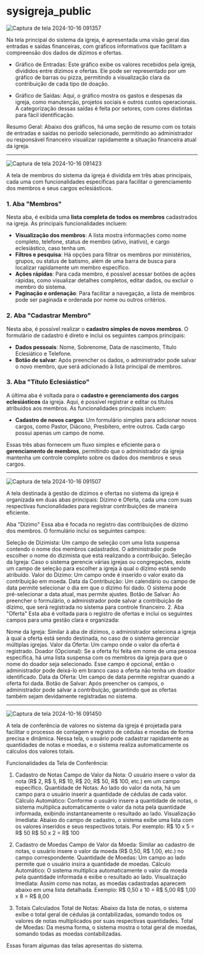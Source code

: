 # sysigreja_public


![Captura de tela 2024-10-16 091357](https://github.com/user-attachments/assets/5cf34a72-3739-4467-8972-1035fc2c06e9)

Na tela principal do sistema da igreja, é apresentada uma visão geral das entradas e saídas financeiras, com gráficos informativos que facilitam a compreensão dos dados de dízimos e ofertas.

- Gráfico de Entradas: Este gráfico exibe os valores recebidos pela igreja, divididos entre dízimos e ofertas. Ele pode ser representado por um gráfico de barras ou pizza, permitindo a visualização clara da contribuição de cada tipo de doação.

- Gráfico de Saídas: Aqui, o gráfico mostra os gastos e despesas da igreja, como manutenção, projetos sociais e outros custos operacionais. A categorização dessas saídas é feita por setores, com cores distintas para fácil identificação.

Resumo Geral: Abaixo dos gráficos, há uma seção de resumo com os totais de entradas e saídas no período selecionado, permitindo ao administrador ou responsável financeiro visualizar rapidamente a situação financeira atual da igreja.

------------------------------------------------------------------------------------------------------------------------------------------------------------------------------------------------------------------------


![Captura de tela 2024-10-16 091423](https://github.com/user-attachments/assets/9f6a91ab-f093-43a0-95cb-4ece19a4645c)

A tela de membros do sistema da igreja é dividida em três abas principais, cada uma com funcionalidades específicas para facilitar o gerenciamento dos membros e seus cargos eclesiásticos.

### 1. **Aba "Membros"**
Nesta aba, é exibida uma **lista completa de todos os membros** cadastrados na igreja. As principais funcionalidades incluem:
- **Visualização dos membros**: A lista mostra informações como nome completo, telefone, status de membro (ativo, inativo), e cargo eclesiástico, caso tenha um.
- **Filtros e pesquisa**: Há opções para filtrar os membros por ministérios, grupos, ou status de batismo, além de uma barra de busca para localizar rapidamente um membro específico.
- **Ações rápidas**: Para cada membro, é possível acessar botões de ações rápidas, como visualizar detalhes completos, editar dados, ou excluir o membro do sistema.
- **Paginação e ordenação**: Para facilitar a navegação, a lista de membros pode ser paginada e ordenada por nome ou outros critérios.

### 2. **Aba "Cadastrar Membro"**
Nesta aba, é possível realizar o **cadastro simples de novos membros**. O formulário de cadastro é direto e inclui os seguintes campos principais:
- **Dados pessoais**: Nome, Sobrenome, Data de nascimento, Título Eclesiático e Telefone.
- **Botão de salvar**: Após preencher os dados, o administrador pode salvar o novo membro, que será adicionado à lista principal de membros.

### 3. **Aba "Título Eclesiástico"**
A última aba é voltada para o **cadastro e gerenciamento dos cargos eclesiásticos** da igreja. Aqui, é possível registrar e editar os títulos atribuídos aos membros. As funcionalidades principais incluem:
- **Cadastro de novos cargos**: Um formulário simples para adicionar novos cargos, como Pastor, Diácono, Presbítero, entre outros. Cada cargo possui apenas um campo de nome.

Essas três abas fornecem um fluxo simples e eficiente para o **gerenciamento de membros**, permitindo que o administrador da igreja mantenha um controle completo sobre os dados dos membros e seus cargos.

------------------------------------------------------------------------------------------------------------------------------------------------------------------------------------------------------------------------


![Captura de tela 2024-10-16 091507](https://github.com/user-attachments/assets/33cfc042-0468-4b08-8858-367100a3d4da)

A tela destinada à gestão de dízimos e ofertas no sistema da igreja é organizada em duas abas principais: Dízimo e Oferta, cada uma com suas respectivas funcionalidades para registrar contribuições de maneira eficiente.

Aba "Dízimo"
Essa aba é focada no registro das contribuições de dízimo dos membros. O formulário inclui os seguintes campos:

Seleção de Dizimista: Um campo de seleção com uma lista suspensa contendo o nome dos membros cadastrados. O administrador pode escolher o nome do dizimista que está realizando a contribuição.
Seleção da Igreja: Caso o sistema gerencie várias igrejas ou congregações, existe um campo de seleção para escolher a igreja à qual o dízimo está sendo atribuído.
Valor do Dízimo: Um campo onde é inserido o valor exato da contribuição em moeda.
Data da Contribuição: Um calendário ou campo de data permite selecionar o dia em que o dízimo foi dado. O sistema pode pré-selecionar a data atual, mas permite ajustes.
Botão de Salvar: Ao preencher o formulário, o administrador pode salvar a contribuição de dízimo, que será registrada no sistema para controle financeiro.
2. Aba "Oferta"
Esta aba é voltada para o registro de ofertas e inclui os seguintes campos para uma gestão clara e organizada:

Nome da Igreja: Similar à aba de dízimos, o administrador seleciona a igreja à qual a oferta está sendo destinada, no caso de o sistema gerenciar múltiplas igrejas.
Valor da Oferta: Um campo onde o valor da oferta é registrado.
Doador (Opcional): Se a oferta foi feita em nome de uma pessoa específica, há uma lista suspensa com os membros da igreja para que o nome do doador seja selecionado. Esse campo é opcional, então o administrador pode deixá-lo em branco caso a oferta não tenha um doador identificado.
Data da Oferta: Um campo de data permite registrar quando a oferta foi dada.
Botão de Salvar: Após preencher os campos, o administrador pode salvar a contribuição, garantindo que as ofertas também sejam devidamente registradas no sistema.

------------------------------------------------------------------------------------------------------------------------------------------------------------------------------------------------------------------------


![Captura de tela 2024-10-16 091450](https://github.com/user-attachments/assets/319baf6a-4e84-4bc4-a26c-d3daf64cd4d1)

A tela de conferência de valores no sistema da igreja é projetada para facilitar o processo de contagem e registro de cédulas e moedas de forma precisa e dinâmica. Nessa tela, o usuário pode cadastrar rapidamente as quantidades de notas e moedas, e o sistema realiza automaticamente os cálculos dos valores totais.

Funcionalidades da Tela de Conferência:
1. Cadastro de Notas
Campo de Valor da Nota: O usuário insere o valor da nota (R$ 2, R$ 5, R$ 10, R$ 20, R$ 50, R$ 100, etc.) em um campo específico.
Quantidade de Notas: Ao lado do valor da nota, há um campo para o usuário inserir a quantidade de cédulas de cada valor.
Cálculo Automático: Conforme o usuário insere a quantidade de notas, o sistema multiplica automaticamente o valor da nota pela quantidade informada, exibindo instantaneamente o resultado ao lado.
Visualização Imediata: Abaixo do campo de cadastro, o sistema exibe uma lista com os valores inseridos e seus respectivos totais. Por exemplo:
R$ 10 x 5 = R$ 50
R$ 50 x 2 = R$ 100

2. Cadastro de Moedas
Campo de Valor da Moeda: Similar ao cadastro de notas, o usuário insere o valor da moeda (R$ 0,50, R$ 1,00, etc.) no campo correspondente.
Quantidade de Moedas: Um campo ao lado permite que o usuário insira a quantidade de moedas.
Cálculo Automático: O sistema multiplica automaticamente o valor da moeda pela quantidade informada e exibe o resultado ao lado.
Visualização Imediata: Assim como nas notas, as moedas cadastradas aparecem abaixo em uma lista detalhada. Exemplo:
R$ 0,50 x 10 = R$ 5,00
R$ 1,00 x 8 = R$ 8,00

3. Totais Calculados
Total de Notas: Abaixo da lista de notas, o sistema exibe o total geral de cédulas já contabilizadas, somando todos os valores de notas multiplicados por suas respectivas quantidades.
Total de Moedas: Da mesma forma, o sistema mostra o total geral de moedas, somando todas as moedas contabilizadas.


Essas foram algumas das telas apresentas do sistema.
